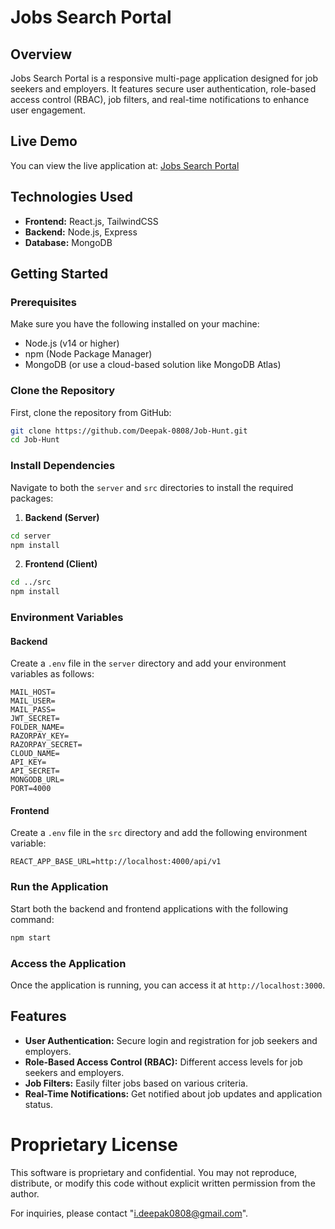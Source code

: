# Jobs Search Portal

## Overview
Jobs Search Portal is a responsive multi-page application designed for job seekers and employers. It features secure user authentication, role-based access control (RBAC), job filters, and real-time notifications to enhance user engagement.

## Live Demo
You can view the live application at: [Jobs Search Portal](https://www.jobsmela.online/)

## Technologies Used
- **Frontend:** React.js, TailwindCSS
- **Backend:** Node.js, Express
- **Database:** MongoDB

## Getting Started

### Prerequisites
Make sure you have the following installed on your machine:
- Node.js (v14 or higher)
- npm (Node Package Manager)
- MongoDB (or use a cloud-based solution like MongoDB Atlas)

### Clone the Repository
First, clone the repository from GitHub:

```bash
git clone https://github.com/Deepak-0808/Job-Hunt.git
cd Job-Hunt
```

### Install Dependencies
Navigate to both the `server` and `src` directories to install the required packages:

1. **Backend (Server)**

```bash
cd server
npm install
```

2. **Frontend (Client)**

```bash
cd ../src
npm install
```

### Environment Variables

#### Backend
Create a `.env` file in the `server` directory and add your environment variables as follows:

```
MAIL_HOST=
MAIL_USER=
MAIL_PASS=
JWT_SECRET=
FOLDER_NAME=
RAZORPAY_KEY=
RAZORPAY_SECRET=
CLOUD_NAME=
API_KEY=
API_SECRET=
MONGODB_URL=
PORT=4000
```

#### Frontend
Create a `.env` file in the `src` directory and add the following environment variable:

```
REACT_APP_BASE_URL=http://localhost:4000/api/v1
```

### Run the Application
Start both the backend and frontend applications with the following command:

```bash
npm start
```

### Access the Application
Once the application is running, you can access it at `http://localhost:3000`.

## Features
- **User Authentication:** Secure login and registration for job seekers and employers.
- **Role-Based Access Control (RBAC):** Different access levels for job seekers and employers.
- **Job Filters:** Easily filter jobs based on various criteria.
- **Real-Time Notifications:** Get notified about job updates and application status.

# Proprietary License

This software is proprietary and confidential. You may not reproduce, distribute, or modify this code without explicit written permission from the author.

For inquiries, please contact "i.deepak0808@gmail.com".
